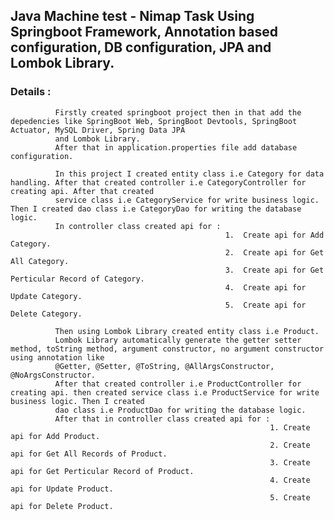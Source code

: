 ## Java Machine test - Nimap Task Using Springboot Framework, Annotation based configuration, DB configuration, JPA and Lombok Library.

### Details : 
              Firstly created springboot project then in that add the depedencies like SpringBoot Web, SpringBoot Devtools, SpringBoot Actuator, MySQL Driver, Spring Data JPA
              and Lombok Library.
              After that in application.properties file add database configuration.
              
              In this project I created entity class i.e Category for data handling. After that created controller i.e CategoryController for creating api. After that created 
              service class i.e CategoryService for write business logic. Then I created dao class i.e CategoryDao for writing the database logic. 
              In controller class created api for :
                                                    1.  Create api for Add Category.
                                                    2.  Create api for Get All Category.
                                                    3.  Create api for Get Perticular Record of Category.
                                                    4.  Create api for Update Category.
                                                    5.  Create api for Delete Category.                                            

              Then using Lombok Library created entity class i.e Product.
              Lombok Library automatically generate the getter setter method, toString method, argument constructor, no argument constructor using annotation like 
              @Getter, @Setter, @ToString, @AllArgsConstructor, @NoArgsConstructor.
              After that created controller i.e ProductController for creating api. then created service class i.e ProductService for write business logic. Then I created 
              dao class i.e ProductDao for writing the database logic.
              After that in controller class created api for :
                                                              1. Create api for Add Product.
                                                              2. Create api for Get All Records of Product.
                                                              3. Create api for Get Perticular Record of Product.
                                                              4. Create api for Update Product.
                                                              5. Create api for Delete Product.
